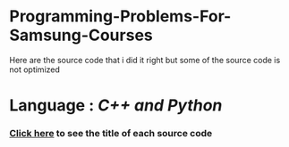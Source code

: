 # Programming-Problems-For-Samsung-Courses

Here are the source code that i did it right but some of the source code is not optimized

# Language : *C++ and Python*


### [Click here](https://www.academia.edu/35886831/PROGRAMMING_PROBLEMS_FOR_SAMSUNG_COURSES&message=C%2B%2B&color=00599C&logo=C%2B%2B&logoColor=FFFFFF&label=) to see the title of each source code 
